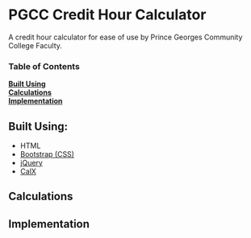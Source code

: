 # PGCC Credit Hour Calculator
A credit hour calculator for ease of use by Prince Georges Community College Faculty.

### Table of Contents
**[Built Using](#built-using)**<br>
**[Calculations](#calculations)**<br>
**[Implementation](#implementation)**<br>

## Built Using:
- HTML
- [Bootstrap (CSS)](https://getbootstrap.com/ "Bootstrap (CSS)")
- [jQuery](https://jquery.com/ "jQuery")
- [CalX](https://github.com/xsanisty/calx.js "CalX")

## Calculations

## Implementation
